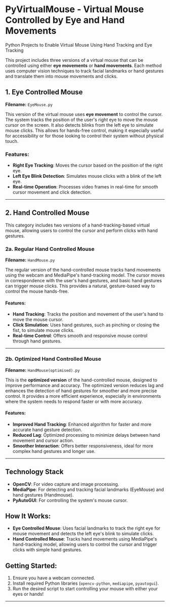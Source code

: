# PyVirtualMouse - Virtual Mouse Controlled by Eye and Hand Movements
Python Projects to Enable Virtual Mouse Using Hand Tracking and Eye Tracking

This project includes three versions of a virtual mouse that can be controlled using either **eye movements** or **hand movements**. Each method uses computer vision techniques to track facial landmarks or hand gestures and translate them into mouse movements and clicks.

## 1. Eye Controlled Mouse
**Filename:** `EyeMouse.py`

This version of the virtual mouse uses **eye movement** to control the cursor. The system tracks the position of the user's right eye to move the mouse cursor on the screen. It also detects blinks from the left eye to simulate mouse clicks. This allows for hands-free control, making it especially useful for accessibility or for those looking to control their system without physical touch.

### Features:
- **Right Eye Tracking**: Moves the cursor based on the position of the right eye.
- **Left Eye Blink Detection**: Simulates mouse clicks with a blink of the left eye.
- **Real-time Operation**: Processes video frames in real-time for smooth cursor movement and click detection.

---

## 2. Hand Controlled Mouse
This category includes two versions of a hand-tracking-based virtual mouse, allowing users to control the cursor and perform clicks with hand gestures.

### 2a. Regular Hand Controlled Mouse
**Filename:** `HandMouse.py`

The regular version of the hand-controlled mouse tracks hand movements using the webcam and MediaPipe's hand-tracking model. The cursor moves in correspondence with the user's hand gestures, and basic hand gestures can trigger mouse clicks. This provides a natural, gesture-based way to control the mouse hands-free.

#### Features:
- **Hand Tracking**: Tracks the position and movement of the user's hand to move the mouse cursor.
- **Click Simulation**: Uses hand gestures, such as pinching or closing the fist, to simulate mouse clicks.
- **Real-time Control**: Offers smooth and responsive mouse control through hand gestures.

---

### 2b. Optimized Hand Controlled Mouse
**Filename:** `HandMouse(optimised).py`

This is the **optimized version** of the hand-controlled mouse, designed to improve performance and accuracy. The optimized version reduces lag and enhances the detection of hand gestures for smoother and more precise control. It provides a more efficient experience, especially in environments where the system needs to respond faster or with more accuracy.

#### Features:
- **Improved Hand Tracking**: Enhanced algorithm for faster and more accurate hand gesture detection.
- **Reduced Lag**: Optimized processing to minimize delays between hand movement and cursor action.
- **Smoother Interaction**: Offers better responsiveness, ideal for more complex hand gestures and longer use.

---

## Technology Stack
- **OpenCV**: For video capture and image processing.
- **MediaPipe**: For detecting and tracking facial landmarks (EyeMouse) and hand gestures (Handmouse).
- **PyAutoGUI**: For controlling the system's mouse cursor.

## How It Works:
- **Eye Controlled Mouse**: Uses facial landmarks to track the right eye for mouse movement and detects the left eye's blink to simulate clicks.
- **Hand Controlled Mouse**: Tracks hand movements using MediaPipe's hand-tracking model, allowing users to control the cursor and trigger clicks with simple hand gestures.

## Getting Started:
1. Ensure you have a webcam connected.
2. Install required Python libraries (`opencv-python`, `mediapipe`, `pyautogui`).
3. Run the desired script to start controlling your mouse with either your eyes or hands!

---
